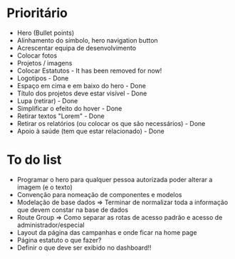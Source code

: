 # Prioritário

- Hero (Bullet points)
- Alinhamento do símbolo, hero navigation button 
- Acrescentar equipa de desenvolvimento 
- Colocar fotos 
- Projetos / imagens 
- Colocar Estatutos - It has been removed for now! 
- Logotipos - Done
- Espaço em cima e em baixo do hero - Done 
- Título dos projetos deve estar visível - Done
- Lupa (retirar) - Done
- Simplificar o efeito do hover - Done 
- Retirar textos "Lorem" - Done 
- Retirar os relatórios (ou colocar os que são necessários) - Done 
- Apoio à saúde (tem que estar relacionado) - Done 

# To do list 

- Programar o hero para qualquer pessoa autorizada poder alterar a imagem (e o texto)
- Convenção para nomeação de componentes e modelos
- Modelação de base dados => Terminar de normalizar toda a informação que devem constar na base de dados  
- Route Group => Como separar as rotas de acesso padrão e acesso de administrador/especial
- Layout da página das campanhas e onde ficar na home page 
- Página estatuto o que fazer? 
- Definir o que deve ser exibido no dashboard!!

